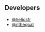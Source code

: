
## Developers

- [@heliosfr](https://www.github.com/heliosssssssssss)
- [@rjthegoat](https://github.com/RJTHEGOAT13)
